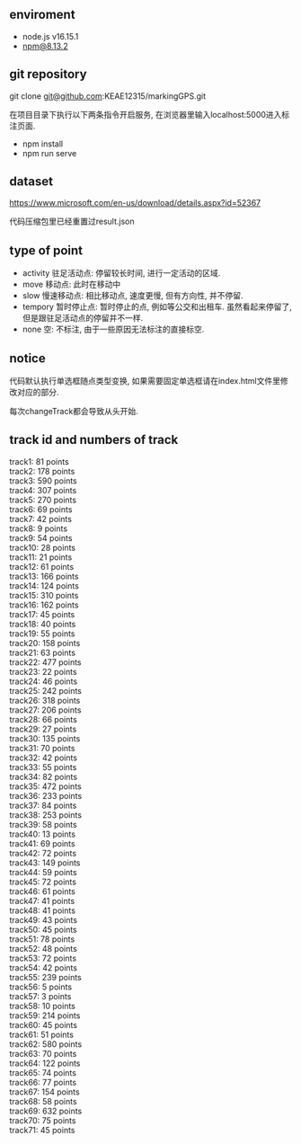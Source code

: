 ## enviroment

- node.js v16.15.1
- npm@8.13.2

## git repository

git clone git@github.com:KEAE12315/markingGPS.git

在项目目录下执行以下两条指令开启服务, 在浏览器里输入localhost:5000进入标注页面.
- npm install
- npm run serve

## dataset

https://www.microsoft.com/en-us/download/details.aspx?id=52367

代码压缩包里已经重置过result.json

## type of point

- activity 驻足活动点: 停留较长时间, 进行一定活动的区域.
- move 移动点: 此时在移动中
- slow 慢速移动点: 相比移动点, 速度更慢, 但有方向性, 并不停留.
- tempory 暂时停止点: 暂时停止的点, 例如等公交和出租车. 虽然看起来停留了, 但是跟驻足活动点的停留并不一样.
- none 空: 不标注, 由于一些原因无法标注的直接标空.

## notice

代码默认执行单选框随点类型变换, 如果需要固定单选框请在index.html文件里修改对应的部分.

每次changeTrack都会导致从头开始.


## track id and numbers of track

track1: 81 points  
track2: 178 points  
track3: 590 points  
track4: 307 points  
track5: 270 points  
track6: 69 points  
track7: 42 points  
track8: 9 points  
track9: 54 points  
track10: 28 points  
track11: 21 points  
track12: 61 points  
track13: 166 points  
track14: 124 points  
track15: 310 points  
track16: 162 points  
track17: 45 points  
track18: 40 points  
track19: 55 points  
track20: 158 points  
track21: 63 points  
track22: 477 points  
track23: 22 points  
track24: 46 points  
track25: 242 points  
track26: 318 points  
track27: 206 points  
track28: 66 points  
track29: 27 points  
track30: 135 points  
track31: 70 points  
track32: 42 points  
track33: 55 points  
track34: 82 points  
track35: 472 points  
track36: 233 points  
track37: 84 points  
track38: 253 points  
track39: 58 points  
track40: 13 points  
track41: 69 points  
track42: 72 points  
track43: 149 points  
track44: 59 points  
track45: 72 points  
track46: 61 points  
track47: 41 points  
track48: 41 points  
track49: 43 points  
track50: 45 points  
track51: 78 points  
track52: 48 points  
track53: 72 points  
track54: 42 points  
track55: 239 points  
track56: 5 points  
track57: 3 points  
track58: 10 points  
track59: 214 points  
track60: 45 points  
track61: 51 points  
track62: 580 points  
track63: 70 points  
track64: 122 points  
track65: 74 points  
track66: 77 points  
track67: 154 points  
track68: 58 points  
track69: 632 points  
track70: 75 points  
track71: 45 points  
